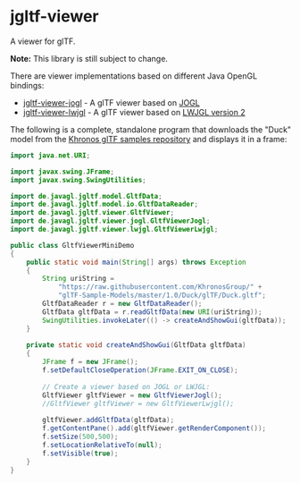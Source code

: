 # jgltf-viewer

A viewer for glTF.

**Note:** This library is still subject to change.

There are viewer implementations based on different Java OpenGL bindings:

* [jgltf-viewer-jogl](https://github.com/javagl/JglTF/tree/master/jgltf-viewer-jogl) - A glTF viewer based on [JOGL](http://jogamp.org/jogl/www/)
* [jgltf-viewer-lwjgl](https://github.com/javagl/JglTF/tree/master/jgltf-viewer-lwjgl) - A glTF viewer based on [LWJGL version 2](http://legacy.lwjgl.org/)

The following is a complete, standalone program that downloads the "Duck" model 
from the [Khronos glTF samples repository](https://github.com/KhronosGroup/glTF-Sample-Models/)
and displays it in a frame:

```Java
import java.net.URI;

import javax.swing.JFrame;
import javax.swing.SwingUtilities;

import de.javagl.jgltf.model.GltfData;
import de.javagl.jgltf.model.io.GltfDataReader;
import de.javagl.jgltf.viewer.GltfViewer;
import de.javagl.jgltf.viewer.jogl.GltfViewerJogl;
import de.javagl.jgltf.viewer.lwjgl.GltfViewerLwjgl;

public class GltfViewerMiniDemo
{
    public static void main(String[] args) throws Exception
    {
        String uriString = 
            "https://raw.githubusercontent.com/KhronosGroup/" + 
            "glTF-Sample-Models/master/1.0/Duck/glTF/Duck.gltf";
        GltfDataReader r = new GltfDataReader();
        GltfData gltfData = r.readGltfData(new URI(uriString));
        SwingUtilities.invokeLater(() -> createAndShowGui(gltfData));
    }
    
    private static void createAndShowGui(GltfData gltfData)
    {
        JFrame f = new JFrame();
        f.setDefaultCloseOperation(JFrame.EXIT_ON_CLOSE);
        
        // Create a viewer based on JOGL or LWJGL:
        GltfViewer gltfViewer = new GltfViewerJogl();
        //GltfViewer gltfViewer = new GltfViewerLwjgl();
        
        gltfViewer.addGltfData(gltfData);
        f.getContentPane().add(gltfViewer.getRenderComponent());
        f.setSize(500,500);
        f.setLocationRelativeTo(null);
        f.setVisible(true);
    }
}
```


